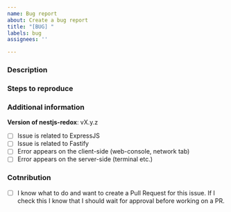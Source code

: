 ```yaml
---
name: Bug report
about: Create a bug report
title: "[BUG] "
labels: bug
assignees: ''

---
```


### Description
<!-- The better the description the faster the solution. -->

### Steps to reproduce
<!-- if the issue is not obvious you can describe steps to reproduce the issue here. If possible try to reference to a minimal non-working example e.g. a repository. For this you could fork this repository and change the demo-express or demo-fastify apps in that way they trigger your described bug. -->

### Additional information
<!-- Please fill in the additional information -->

**Version of nestjs-redox**: vX.y.z

- [ ] Issue is related to ExpressJS
- [ ] Issue is related to Fastify
- [ ] Error appears on the client-side (web-console, network tab)
- [ ] Error appears on the server-side (terminal etc.)

### Cotnribution

- [ ] I know what to do and want to create a Pull Request for this issue. If I check this I know that I should wait for approval before working on a PR.
